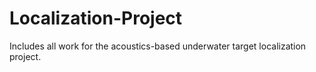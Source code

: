# Localization-Project
Includes all work for the acoustics-based underwater target localization project. 
